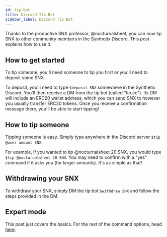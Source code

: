 ```yaml
---
id: tip-bot
title: Discord Tip Bot
sidebar_label: Discord Tip Bot
---
```


Thanks to the productive SNX professor, @nocturnalsheet, you can now tip SNX to other community members in the Synthetix Discord. This post explains how to use it. 

## How to get started

To tip someone, you'll need someone to tip you first or you'll need to deposit some SNX. 

To deposit, you'll need to type `$deposit SNX` somewhere in the Synthetix Discord. You'll then receive a DM from the tip bot (called "tip.cc"). Its DM will include an ERC20 wallet address, which you can send SNX to however you usually transfer ERC20 tokens. Once you receive a confirmation message there, you'll be able to start tipping!

## How to tip someone

Tipping someone is easy. Simply type anywhere in the Discord server `$tip @user amount SNX`. 

For example, if you wanted to tip @nocturnalsheet 20 SNX, you would type `$tip @nocturnalsheet 20 SNX`. You may need to confirm with a "yes" command if it asks you (for larger amounts). It's as simple as that! 

## Withdrawing your SNX

To withdraw your SNX, simply DM the tip bot `$withdraw SNX` and follow the steps provided in the DM. 

## Expert mode

This post just covers the basics. For the rest of the command options, head [here](https://tip.cc/guides/tipping). 
